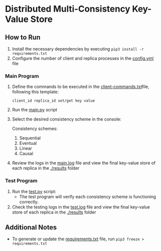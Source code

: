 # Distributed Multi-Consistency Key-Value Store

## How to Run

1. Install the necessary dependencies by executing `pip3 install -r requirements.txt`
1. Configure the number of client and replica processes in the [config.yml](./config.yml) file

### Main Program

1. Define the commands to be executed in the [client-commands.txt](./commands/client-commands.txt)file, following this template:

    `client_id replica_id set/get key value`

1. Run the [main.py](./main.py) script
1. Select the desired consistency scheme in the console:

    Consistency schemes:
    1. Sequential
    1. Eventual
    1. Linear
    1. Causal
1. Review the logs in the [main.log](./logs/main.log) file and view the final key-value store of each replica in the [./results](./results/) folder

### Test Program

1. Run the [test.py](./test.py) script:
    - The test program will verify each consistency scheme is functioning correctly.
1. Check the testing logs in the [test.log](./logs/test.log) file and view the final key-value store of each replica in the [./results](./results/) folder

## Additional Notes

- To generate or update the [requirements.txt](./requirements.txt) file, run `pip3 freeze > requirements.txt`
